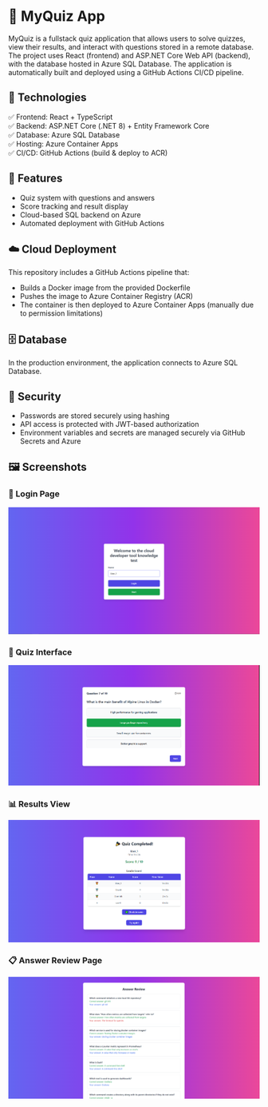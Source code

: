 # 🧠 MyQuiz App

MyQuiz is a fullstack quiz application that allows users to solve quizzes, view their results, and interact with questions stored in a remote database. The project uses React (frontend) and ASP.NET Core Web API (backend), with the database hosted in Azure SQL Database. The application is automatically built and deployed using a GitHub Actions CI/CD pipeline.

## 🔧 Technologies

✅ Frontend: React + TypeScript  
✅ Backend: ASP.NET Core (.NET 8) + Entity Framework Core  
✅ Database: Azure SQL Database  
✅ Hosting: Azure Container Apps  
✅ CI/CD: GitHub Actions (build & deploy to ACR)

## 📌 Features

- Quiz system with questions and answers  
- Score tracking and result display  
- Cloud-based SQL backend on Azure  
- Automated deployment with GitHub Actions  

## ☁️ Cloud Deployment

This repository includes a GitHub Actions pipeline that:

- Builds a Docker image from the provided Dockerfile  
- Pushes the image to Azure Container Registry (ACR)  
- The container is then deployed to Azure Container Apps (manually due to permission limitations)

## 🗄️ Database

In the production environment, the application connects to Azure SQL Database.

## 🔐 Security

- Passwords are stored securely using hashing  
- API access is protected with JWT-based authorization  
- Environment variables and secrets are managed securely via GitHub Secrets and Azure

## 🖼️ Screenshots

### 🔐 Login Page
![Login](Screenshots/login-page.png)

### 🧠 Quiz Interface
![Quiz](Screenshots/quiz-page.png)

### 📊 Results View
![Results](Screenshots/results-page.png)

### 📋 Answer Review Page
![Review](Screenshots/review-page.png)